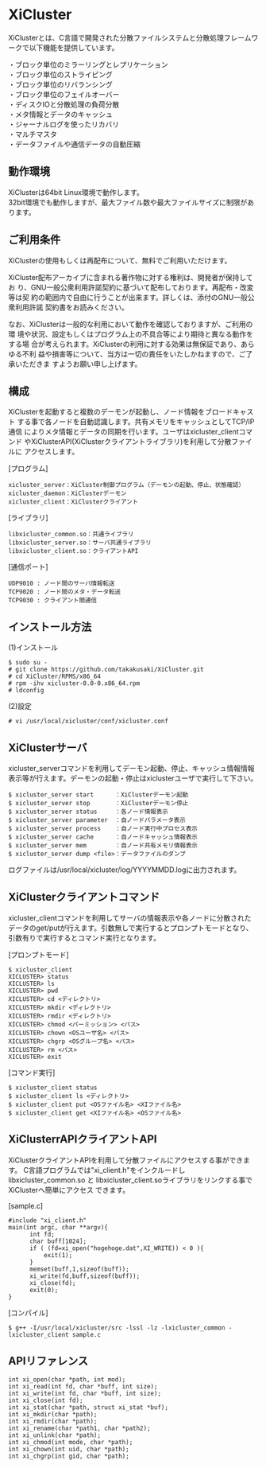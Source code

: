 XiCluster
======================
XiClusterとは、C言語で開発された分散ファイルシステムと分散処理フレームワークで以下機能を提供しています。  

・ブロック単位のミラーリングとレプリケーション  
・ブロック単位のストライピング  
・ブロック単位のリバランシング  
・ブロック単位のフェイルオーバー  
・ディスクIOと分散処理の負荷分散  
・メタ情報とデータのキャッシュ  
・ジャーナルログを使ったリカバリ  
・マルチマスタ  
・データファイルや通信データの自動圧縮


動作環境
------
XiClusterは64bit Linux環境で動作します。  
32bit環境でも動作しますが、最大ファイル数や最大ファイルサイズに制限があります。

ご利用条件
------
XiClusterの使用もしくは再配布について、無料でご利用いただけます。  

XiCluster配布アーカイブに含まれる著作物に対する権利は、開発者が保持してお
り、GNU一般公衆利用許諾契約に基づいて配布しております。再配布・改変等は契
約の範囲内で自由に行うことが出来ます。詳しくは、添付のGNU一般公衆利用許諾
契約書をお読みください。

なお、XiClusterは一般的な利用において動作を確認しておりますが、ご利用の環
境や状況、設定もしくはプログラム上の不具合等により期待と異なる動作をする場
合が考えられます。XiClusterの利用に対する効果は無保証であり、あらゆる不利
益や損害等について、当方は一切の責任をいたしかねますので、ご了承いただきま
すようお願い申し上げます。

構成
------
XiClusterを起動すると複数のデーモンが起動し、ノード情報をブロードキャスト
する事で各ノードを自動認識します。共有メモリをキャッシュとしてTCP/IP通信
によりメタ情報とデータの同期を行います。ユーザはxicluster_clientコマンド
やXiClusterAPI(XiClusterクライアントライブラリ)を利用して分散ファイルに
アクセスします。

[プログラム]  
```  
xicluster_server：XiCluster制御プログラム（デーモンの起動、停止、状態確認）  
xicluster_daemon：XiClusterデーモン  
xicluster_client：XiClusterクライアント  
```  
[ライブラリ]  
```  
libxicluster_common.so：共通ライブラリ  
libxicluster_server.so：サーバ共通ライブラリ  
libxicluster_client.so：クライアントAPI  
```  
[通信ポート]  
```  
UDP9010 : ノード間のサーバ情報転送  
TCP9020 : ノード間のメタ・データ転送  
TCP9030 : クライアント間通信  
```    

インストール方法
------

(1)インストール  
```  
$ sudo su -  
# git clone https://github.com/takakusaki/XiCluster.git  
# cd XiCluster/RPMS/x86_64  
# rpm -ihv xicluster-0.0-0.x86_64.rpm  
# ldconfig  
```  
(2)設定  
```  
# vi /usr/local/xicluster/conf/xicluster.conf  
```  

XiClusterサーバ
------
xicluster_serverコマンドを利用してデーモン起動、停止、キャッシュ情報情報
表示等が行えます。デーモンの起動・停止はxiclusterユーザで実行して下さい。

```  
$ xicluster_server start      ：XiClusterデーモン起動  
$ xicluster_server stop       ：XiClusterデーモン停止  
$ xicluster_server status     ：各ノード情報表示  
$ xicluster_server parameter  ：自ノードパラメータ表示  
$ xicluster_server process    ：自ノード実行中プロセス表示  
$ xicluster_server cache      ：自ノードキャッシュ情報表示  
$ xicluster_server mem        ：自ノード共有メモリ情報表示  
$ xicluster_server dump <file>：データファイルのダンプ  
```    
ログファイルは/usr/local/xicluster/log/YYYYMMDD.logに出力されます。  

XiClusterクライアントコマンド
------
xicluster_clientコマンドを利用してサーバの情報表示や各ノードに分散された
データのget/putが行えます。引数無しで実行するとプロンプトモードとなり、
引数有りで実行するとコマンド実行となります。
  
[プロンプトモード]  
```  
$ xicluster_client  
XICLUSTER> status  
XICLUSTER> ls  
XICLUSTER> pwd  
XICLUSTER> cd <ディレクトリ>  
XICLUSTER> mkdir <ディレクトリ>  
XICLUSTER> rmdir <ディレクトリ>  
XICLUSTER> chmod <パーミッション> <パス>  
XICLUSTER> chown <OSユーザ名> <パス>  
XICLUSTER> chgrp <OSグループ名> <パス>  
XICLUSTER> rm <パス>  
XICLUSTER> exit  
```    
[コマンド実行] 
```  
$ xicluster_client status  
$ xicluster_client ls <ディレクトリ>  
$ xicluster_client put <OSファイル名> <XIファイル名>  
$ xicluster_client get <XIファイル名> <OSファイル名>  
```  

XiClusterrAPIクライアントAPI
------
XiClusterクライアントAPIを利用して分散ファイルにアクセスする事ができます。
C言語プログラムでは"xi_client.h"をインクルードし libxicluster_common.so と
libxicluster_client.soライブラリをリンクする事でXiClusterへ簡単にアクセス
できます。

[sample.c]  
```
#include "xi_client.h"  
main(int argc, char **argv){  
      int fd;  
      char buff[1024];  
      if ( (fd=xi_open("hogehoge.dat",XI_WRITE)) < 0 ){  
          exit(1);  
      }  
      memset(buff,1,sizeof(buff));  
      xi_write(fd,buff,sizeof(buff));  
      xi_close(fd);  
      exit(0);  
}  
```  
[コンパイル]  
```  
$ g++ -I/usr/local/xicluster/src -lssl -lz -lxicluster_common -lxicluster_client sample.c  
```  

APIリファレンス
------
```  
int xi_open(char *path, int mod);  
int xi_read(int fd, char *buff, int size);  
int xi_write(int fd, char *buff, int size);  
int xi_close(int fd);  
int xi_stat(char *path, struct xi_stat *buf);  
int xi_mkdir(char *path);  
int xi_rmdir(char *path);  
int xi_rename(char *path1, char *path2);  
int xi_unlink(char *path);  
int xi_chmod(int mode, char *path);  
int xi_chown(int uid, char *path);  
int xi_chgrp(int gid, char *path);  
```    

